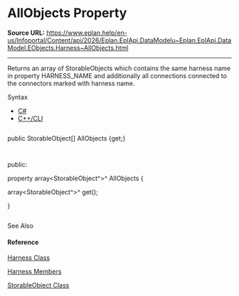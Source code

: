 # AllObjects Property

**Source URL:** https://www.eplan.help/en-us/Infoportal/Content/api/2026/Eplan.EplApi.DataModelu~Eplan.EplApi.DataModel.EObjects.Harness~AllObjects.html

---

Returns an array of StorableObjects which contains the same harness name in property HARNESS\_NAME and additionally all connections connected to the connectors marked with harness name.

Syntax

- [C#](#i-syntax-CS)
- [C++/CLI](#i-syntax-CPP2005)

```
```
public StorableObject[] AllObjects {get;}
```
```

```
```
public:
property array<StorableObject^>^ AllObjects {
   array<StorableObject^>^ get();
}
```
```



See Also

#### Reference

[Harness Class](Eplan.EplApi.DataModelu~Eplan.EplApi.DataModel.EObjects.Harness.html)
  
[Harness Members](Eplan.EplApi.DataModelu~Eplan.EplApi.DataModel.EObjects.Harness_members.html)
  
[StorableObject Class](Eplan.EplApi.DataModelu~Eplan.EplApi.DataModel.StorableObject.html)